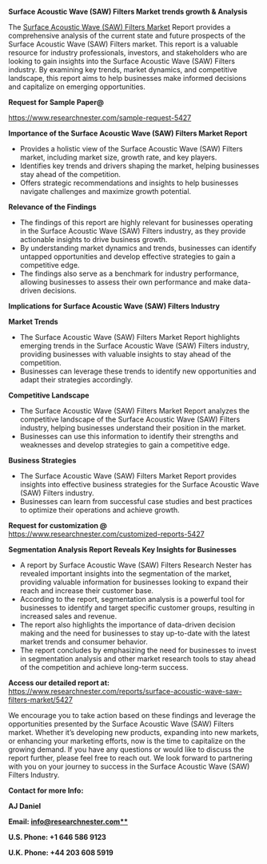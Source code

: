 ﻿<a name="_hlk169704084"></a><a name="_hlk168649135"></a><a name="_hlk167721000"></a><a name="_hlk172715171"></a>**Surface Acoustic Wave (SAW) Filters Market trends growth & Analysis**

The [Surface Acoustic Wave (SAW) Filters Market](https://www.researchnester.com/reports/surface-acoustic-wave-saw-filters-market/5427) Report provides a comprehensive analysis of the current state and future prospects of the Surface Acoustic Wave (SAW) Filters market. This report is a valuable resource for industry professionals, investors, and stakeholders who are looking to gain insights into the Surface Acoustic Wave (SAW) Filters industry. By examining key trends, market dynamics, and competitive landscape, this report aims to help businesses make informed decisions and capitalize on emerging opportunities.

**Request for Sample Paper@**

<https://www.researchnester.com/sample-request-5427>



**Importance of the Surface Acoustic Wave (SAW) Filters Market Report**

- Provides a holistic view of the Surface Acoustic Wave (SAW) Filters market, including market size, growth rate, and key players.
- Identifies key trends and drivers shaping the market, helping businesses stay ahead of the competition.
- Offers strategic recommendations and insights to help businesses navigate challenges and maximize growth potential.

**Relevance of the Findings**	

- The findings of this report are highly relevant for businesses operating in the Surface Acoustic Wave (SAW) Filters industry, as they provide actionable insights to drive business growth.
- By understanding market dynamics and trends, businesses can identify untapped opportunities and develop effective strategies to gain a competitive edge.
- The findings also serve as a benchmark for industry performance, allowing businesses to assess their own performance and make data-driven decisions.

**Implications for Surface Acoustic Wave (SAW) Filters  Industry**

**Market Trends**

- The Surface Acoustic Wave (SAW) Filters Market Report highlights emerging trends in the Surface Acoustic Wave (SAW) Filters industry, providing businesses with valuable insights to stay ahead of the competition.
- Businesses can leverage these trends to identify new opportunities and adapt their strategies accordingly.

**Competitive Landscape**

- The Surface Acoustic Wave (SAW) Filters Market Report analyzes the competitive landscape of the Surface Acoustic Wave (SAW) Filters industry, helping businesses understand their position in the market.
- Businesses can use this information to identify their strengths and weaknesses and develop strategies to gain a competitive edge.

**Business Strategies**

- The Surface Acoustic Wave (SAW) Filters Market Report provides insights into effective business strategies for the Surface Acoustic Wave (SAW) Filters industry.
- Businesses can learn from successful case studies and best practices to optimize their operations and achieve growth.

**Request for customization @** <https://www.researchnester.com/customized-reports-5427>

**Segmentation Analysis Report Reveals Key Insights for Businesses**

- A report by Surface Acoustic Wave (SAW) Filters Research Nester has revealed important insights into the segmentation of the market, providing valuable information for businesses looking to expand their reach and increase their customer base.
- According to the report, segmentation analysis is a powerful tool for businesses to identify and target specific customer groups, resulting in increased sales and revenue.
- The report also highlights the importance of data-driven decision making and the need for businesses to stay up-to-date with the latest market trends and consumer behavior.
- The report concludes by emphasizing the need for businesses to invest in segmentation analysis and other market research tools to stay ahead of the competition and achieve long-term success.

**Access our detailed report at:** <https://www.researchnester.com/reports/surface-acoustic-wave-saw-filters-market/5427>

We encourage you to take action based on these findings and leverage the opportunities presented by the Surface Acoustic Wave (SAW) Filters market. Whether it’s developing new products, expanding into new markets, or enhancing your marketing efforts, now is the time to capitalize on the growing demand. If you have any questions or would like to discuss the report further, please feel free to reach out. We look forward to partnering with you on your journey to success in the Surface Acoustic Wave (SAW) Filters Industry.

**Contact for more Info:**

**AJ Daniel**

**Email: [info@researchnester.com**](mailto:info@researchnester.com)**

**U.S. Phone: +1 646 586 9123**

**U.K. Phone: +44 203 608 5919**




